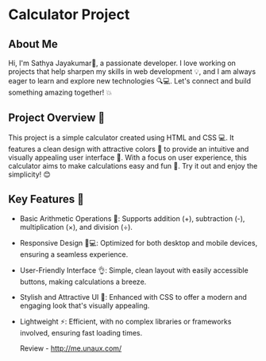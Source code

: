 # Calculator Project 
## About Me
Hi, I'm Sathya Jayakumar👋, a passionate developer. I love working on projects that help sharpen my skills in web development 💡, and I am always eager to learn and explore new technologies 🔍💻. Let's connect and build something amazing together! 💥

## Project Overview 📝
This project is a simple calculator created using HTML and CSS 💻. It features a clean design with attractive colors 🎨 to provide an intuitive and visually appealing user interface 👀. With a focus on user experience, this calculator aims to make calculations easy and fun 🤩. Try it out and enjoy the simplicity! 😊

## Key Features 🚀

- Basic Arithmetic Operations 🤔: Supports addition (+), subtraction (-), multiplication (×), and division (÷).

- Responsive Design 📱💻: Optimized for both desktop and mobile devices, ensuring a seamless experience.

- User-Friendly Interface 👌: Simple, clean layout with easily accessible buttons, making calculations a breeze.

- Stylish and Attractive UI 💃: Enhanced with CSS to offer a modern and engaging look that's visually appealing.

- Lightweight ⚡️: Efficient, with no complex libraries or frameworks involved, ensuring fast loading times.

  Review - http://me.unaux.com/
